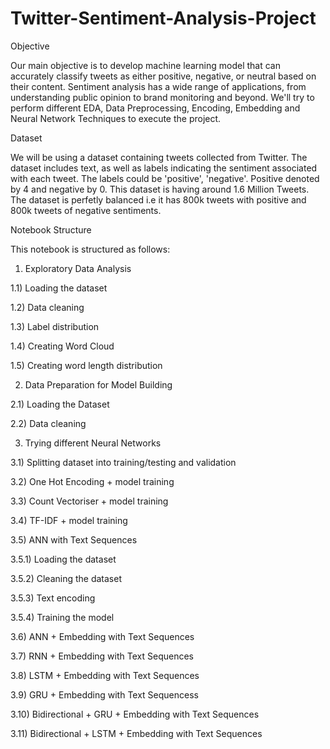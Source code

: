 # Twitter-Sentiment-Analysis-Project
Objective

Our main objective is to develop machine learning model that can accurately classify tweets as either positive, negative, or neutral based on their content. Sentiment analysis has a wide range of applications, from understanding public opinion to brand monitoring and beyond. We'll try to perform different EDA, Data Preprocessing, Encoding, Embedding and Neural Network Techniques to execute the project.

Dataset

We will be using a dataset containing tweets collected from Twitter. The dataset includes text, as well as labels indicating the sentiment associated with each tweet. The labels could be 'positive', 'negative'. Positive denoted by 4 and negative by 0. This dataset is having around 1.6 Million Tweets. The dataset is perfetly balanced i.e it has 800k tweets with positive and 800k tweets of negative sentiments.

Notebook Structure

This notebook is structured as follows:

1. Exploratory Data Analysis

1.1) Loading the dataset

1.2) Data cleaning

1.3) Label distribution

1.4) Creating Word Cloud

1.5) Creating word length distribution

2. Data Preparation for Model Building

2.1) Loading the Dataset

2.2) Data cleaning

3. Trying different Neural Networks
   
3.1) Splitting dataset into training/testing and validation

3.2) One Hot Encoding + model training

3.3) Count Vectoriser + model training

3.4) TF-IDF + model training

3.5) ANN with Text Sequences

3.5.1) Loading the dataset

3.5.2) Cleaning the dataset

3.5.3) Text encoding

3.5.4) Training the model

3.6) ANN + Embedding with Text Sequences

3.7) RNN + Embedding with Text Sequences

3.8) LSTM + Embedding with Text Sequences

3.9) GRU + Embedding with Text Sequencess

3.10) Bidirectional + GRU + Embedding with Text Sequences

3.11) Bidirectional + LSTM + Embedding with Text Sequences

